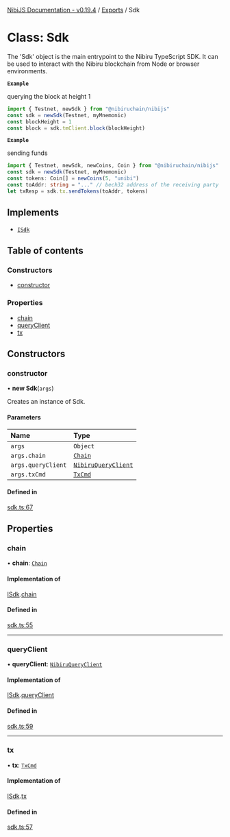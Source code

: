 [NibiJS Documentation - v0.19.4](../intro.md) / [Exports](../modules.md) / Sdk

# Class: Sdk

The 'Sdk' object is the main entrypoint to the Nibiru TypeScript SDK.
It can be used to interact with the Nibiru blockchain from Node or browser
environments.

**`Example`**

querying the block at height 1
```ts
import { Testnet, newSdk } from "@nibiruchain/nibijs"
const sdk = newSdk(Testnet, myMnemonic)
const blockHeight = 1
const block = sdk.tmClient.block(blockHeight)
```

**`Example`**

sending funds
```ts
import { Testnet, newSdk, newCoins, Coin } from "@nibiruchain/nibijs"
const sdk = newSdk(Testnet, myMnemonic)
const tokens: Coin[] = newCoins(5, "unibi")
const toAddr: string = "..." // bech32 address of the receiving party
let txResp = sdk.tx.sendTokens(toAddr, tokens)
```

## Implements

- [`ISdk`](../interfaces/ISdk.md)

## Table of contents

### Constructors

- [constructor](Sdk.md#constructor)

### Properties

- [chain](Sdk.md#chain)
- [queryClient](Sdk.md#queryclient)
- [tx](Sdk.md#tx)

## Constructors

### constructor

• **new Sdk**(`args`)

Creates an instance of Sdk.

#### Parameters

| Name | Type |
| :------ | :------ |
| `args` | `Object` |
| `args.chain` | [`Chain`](../interfaces/Chain.md) |
| `args.queryClient` | [`NibiruQueryClient`](NibiruQueryClient.md) |
| `args.txCmd` | [`TxCmd`](TxCmd.md) |

#### Defined in

[sdk.ts:67](https://github.com/NibiruChain/ts-sdk/blob/75f02a4/packages/nibijs/src/sdk.ts#L67)

## Properties

### chain

• **chain**: [`Chain`](../interfaces/Chain.md)

#### Implementation of

[ISdk](../interfaces/ISdk.md).[chain](../interfaces/ISdk.md#chain)

#### Defined in

[sdk.ts:55](https://github.com/NibiruChain/ts-sdk/blob/75f02a4/packages/nibijs/src/sdk.ts#L55)

___

### queryClient

• **queryClient**: [`NibiruQueryClient`](NibiruQueryClient.md)

#### Implementation of

[ISdk](../interfaces/ISdk.md).[queryClient](../interfaces/ISdk.md#queryclient)

#### Defined in

[sdk.ts:59](https://github.com/NibiruChain/ts-sdk/blob/75f02a4/packages/nibijs/src/sdk.ts#L59)

___

### tx

• **tx**: [`TxCmd`](TxCmd.md)

#### Implementation of

[ISdk](../interfaces/ISdk.md).[tx](../interfaces/ISdk.md#tx)

#### Defined in

[sdk.ts:57](https://github.com/NibiruChain/ts-sdk/blob/75f02a4/packages/nibijs/src/sdk.ts#L57)
